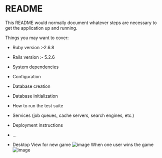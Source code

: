 # README

This README would normally document whatever steps are necessary to get the
application up and running.

Things you may want to cover:

* Ruby version :-2.6.8
* Rails version :- 5.2.6

* System dependencies

* Configuration

* Database creation

* Database initialization

* How to run the test suite

* Services (job queues, cache servers, search engines, etc.)

* Deployment instructions

* ...
* Desktop View for new game
![image](https://user-images.githubusercontent.com/50536949/140973167-69a125a8-08e2-4704-88a7-165de7d1ef4e.png)
When one user wins the game
![image](https://user-images.githubusercontent.com/50536949/140973398-5f72bdef-56e7-448a-9ce6-d11f5e2cf279.png)


